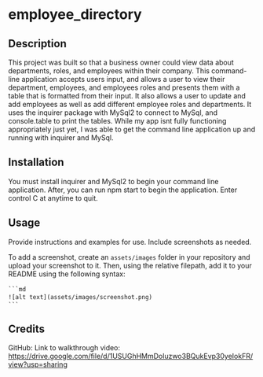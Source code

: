 # employee_directory

## Description


This project was built so that a business owner could view data about departments, roles, and employees within their company. This command-line application accepts users input, and allows a user to view their department, employees, and employees roles and presents them with a table that is formatted from their input. It also allows a user to update and add employees as well as add different employee roles and departments. It uses the inquirer package with MySql2 to connect to MySql, and console.table to print the tables. While my app isnt fully functioning appropriately just yet, I was able to get the command line application up and running with inquirer and MySql. 

## Installation

You must install inquirer and MySql2 to begin your command line application. After, you can run npm start to begin the application. Enter control C at anytime to quit.

## Usage

Provide instructions and examples for use. Include screenshots as needed.

To add a screenshot, create an `assets/images` folder in your repository and upload your screenshot to it. Then, using the relative filepath, add it to your README using the following syntax:

    ```md
    ![alt text](assets/images/screenshot.png)
    ```

## Credits

GitHub: 
Link to walkthrough video: https://drive.google.com/file/d/1USUGhHMmDoluzwo3BQukEvp30yeIokFR/view?usp=sharing
